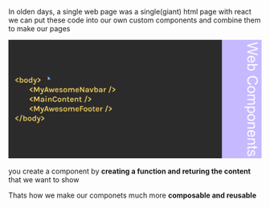 In olden days, a single web page was a single(giant) html page
with react we can put these code into our own custom components and combine them to make our pages

![components](components.png)

you create a component by **creating a function and returing the content** that we want to show

Thats how we make our componets much more **composable and reusable**

